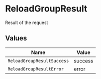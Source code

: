 # ReloadGroupResult

Result of the request


## Values

| Name                       | Value                      |
| -------------------------- | -------------------------- |
| `ReloadGroupResultSuccess` | success                    |
| `ReloadGroupResultError`   | error                      |